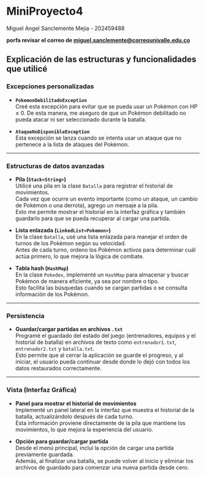 # MiniProyecto4
Miguel Angel Sanclemente Mejia - 202459488

**porfa revisar el correo de miguel.sanclemente@correounivalle.edu.co**

## Explicación de las estructuras y funcionalidades que utilicé

### **Excepciones personalizadas**

-   **`PokemonDebilitadoException`**  
    Creé esta excepción para evitar que se pueda usar un Pokémon con HP ≤ 0. De esta manera, me aseguro de que un Pokémon debilitado no pueda atacar ni ser seleccionado durante la batalla.
    
-   **`AtaqueNoDisponibleException`**  
    Esta excepción se lanza cuando se intenta usar un ataque que no pertenece a la lista de ataques del Pokémon. 
    

----------

### **Estructuras de datos avanzadas**

-   **Pila (`Stack<String>`)**  
    Utilicé una pila en la clase `Batalla` para registrar el historial de movimientos.  
    Cada vez que ocurre un evento importante (como un ataque, un cambio de Pokémon o una derrota), agrego un mensaje a la pila.  
    Esto me permite mostrar el historial en la interfaz gráfica y también guardarlo para que se pueda recuperar al cargar una partida.
    
-   **Lista enlazada (`LinkedList<Pokemon>`)**  
    En la clase `Batalla`, usé una lista enlazada para manejar el orden de turnos de los Pokémon según su velocidad.  
    Antes de cada turno, ordeno los Pokémon activos para determinar cuál actúa primero, lo que mejora la lógica de combate.
    
-   **Tabla hash (`HashMap`)**  
    En la clase `Pokedex`, implementé un `HashMap` para almacenar y buscar Pokémon de manera eficiente, ya sea por nombre o tipo.  
    Esto facilita las búsquedas cuando se cargan partidas o se consulta información de los Pokémon.
    

----------

### **Persistencia**

-   **Guardar/cargar partidas en archivos `.txt`**  
    Programé el guardado del estado del juego (entrenadores, equipos y el historial de batalla) en archivos de texto como `entrenador1.txt`, `entrenador2.txt` y `batalla.txt`.  
    Esto permite que al cerrar la aplicación se guarde el progreso, y al iniciar, el usuario pueda continuar desde donde lo dejó con todos los datos restaurados correctamente.
    

----------

### **Vista (Interfaz Gráfica)**

-   **Panel para mostrar el historial de movimientos**  
    Implementé un panel lateral en la interfaz que muestra el historial de la batalla, actualizándolo después de cada turno.  
    Esta información proviene directamente de la pila que mantiene los movimientos, lo que mejora la experiencia del usuario.
    
-   **Opción para guardar/cargar partida**  
    Desde el menú principal, incluí la opción de cargar una partida previamente guardada.  
    Además, al finalizar una batalla, se puede volver al inicio y eliminar los archivos de guardado para comenzar una nueva partida desde cero.
